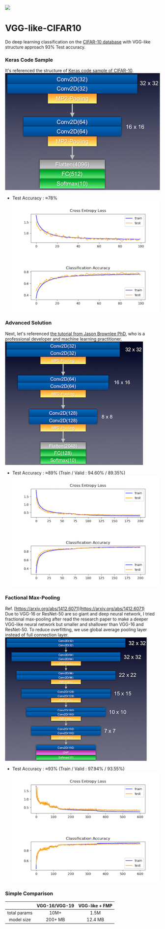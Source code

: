 ![](https://img.shields.io/github/license/laplacetw/vgg-like-cifar10)
# VGG-like-CIFAR10
Do deep learning classification on the [CIFAR-10 database](https://www.cs.toronto.edu/~kriz/cifar.html) with VGG-like structure approach 93% Test accuracy.

### Keras Code Sample
It's referenced the structure of [Keras code sample of CIFAR-10](https://keras.io/examples/cifar10_cnn/).
<br>
![](./model_summary/keras_sample_cifar10.png)

- Test Accuracy : ≈78%<br>
![](train_history/keras_sample_cifar10.png)

### Advanced Solution
Next, let's referenced [the tutorial from Jason Brownlee PhD](https://machinelearningmastery.com/how-to-develop-a-cnn-from-scratch-for-cifar-10-photo-classification/), who is a professional developer and machine learning practitioner.<br>
![](./model_summary/jason_brownlee_cifar10.png)

- Test Accuracy : ≈89% (Train / Valid : 94.60% / 89.35%)<br>
![](./train_history/jason_brownlee_cifar10.png)


### Factional Max-Pooling
Ref. [https://arxiv.org/abs/1412.6071](https://arxiv.org/abs/1412.6071)
<br>
Due to VGG-16 or ResNet-50 are so giant and deep neural network, I tried fractional max-pooling after read the research paper to make a deeper VGG-like neural network but smaller and  shallower than VGG-16 and ResNet-50. To reduce overfitting, we use global average pooling layer instead of full connection layer.
<br>
![](./model_summary/fmp_cifar10.png)

- Test Accuracy : ≈93% (Train / Valid : 97.94% / 93.55%)<br>
![](./train_history/fmp_cifar10.png)

### Simple Comparison
|            | VGG-16/VGG-19 |VGG-like + FMP|
|:----------:|:-------------:|:------------:|
|total params|10M+           |1.5M          |
| model size |200+ MB        |12.4 MB       |
